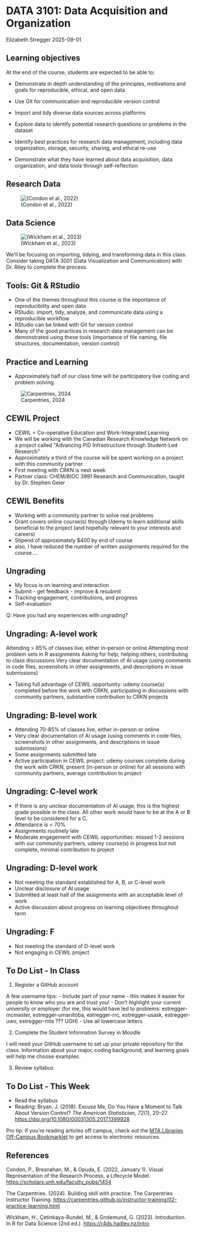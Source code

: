 DATA 3101: Data Acquisition and Organization
================
Elizabeth Stregger
2025-09-01

## Learning objectives

At the end of the course, students are expected to be able to:

- Demonstrate in depth understanding of the principles, motivations and
  goals for reproducible, ethical, and open data

- Use Git for communication and reproducible version control

- Import and tidy diverse data sources across platforms

- Explore data to identify potential research questions or problems in
  the dataset

- Identify best practices for research data management, including data
  organization, storage, security, sharing, and ethical re-use

- Demonstrate what they have learned about data acquisition, data
  organization, and data tools through self-reflection

## Research Data

<figure>
<img src="../images/research_process_condon_2022.jpg"
alt="(Condon et al., 2022)" />
<figcaption aria-hidden="true">(Condon et al., 2022)</figcaption>
</figure>

## Data Science

<figure>
<img src="../images/data_science_schematic_wickham.png"
alt="(Wickham et al., 2023)" />
<figcaption aria-hidden="true">(Wickham et al., 2023)</figcaption>
</figure>

We’ll be focusing on importing, tidying, and transforming data in this
class. Consider taking DATA 3001 (Data Visualization and Communication)
with Dr. Riley to complete the process.

## Tools: Git & RStudio

- One of the themes throughout this course is the importance of
  reproducibility and open data
- RStudio: import, tidy, analyze, and communicate data using a
  reproducible workflow
- RStudio can be linked with Git for version control
- Many of the good practices in research data management can be
  demonstrated using these tools (importance of file naming, file
  structures, documentation, version control)

## Practice and Learning

- Approximately half of our class time will be participatory live coding
  and problem solving.

<figure>
<img src="../images/skill_acquisition_carpentries.png"
alt="Carpentries, 2024" />
<figcaption aria-hidden="true">Carpentries, 2024</figcaption>
</figure>

## CEWIL Project

- CEWIL = Co-operative Education and Work-Integrated Learning
- We will be working with the Canadian Research Knowledge Network on a project called "Advancing PID Infrastructure through Student-Led Research"
- Approximately a third of the course will be spent working on a project with this community partner
- First meeting with CRKN is next week
- Partner class: CHEM/BIOC 3991 Research and Communication, taught by Dr. Stephen Geier

## CEWIL Benefits

- Working with a community partner to solve real problems
- Grant covers online course(s) through Udemy to learn additional skills beneficial to the project (and hopefully relevant to your interests and careers)
- Stipend of approximately $400 by end of course
- also, I have reduced the number of written assignments required for the course....

## Ungrading

- My focus is on learning and interaction
- Submit - get feedback - improve & resubmit
- Tracking engagement, contributions, and progress
- Self-evaluation

Q: Have you had any experiences with ungrading?

## Ungrading: A-level work

Attending > 85% of classes live, either in-person or online
Attempting most problem sets in R assignments
Asking for help, helping others, contributing to class discussions
Very clear documentation of AI usage (using comments in code files, screenshots in other assignments, and descriptions in issue submissions)
- Taking full advantage of CEWIL opportunity: udemy course(s) completed before the work with CRKN, participating in discussions with community partners, substantive contribution to CRKN projects

## Ungrading: B-level work
- Attending 70-85% of classes live, either in-person or online
- Very clear documentation of AI usage (using comments in code files, screenshots in other assignments, and descriptions in issue submissions)
- Some assignments submitted late
- Active participation in CEWIL project:
udemy courses complete during the work with CRKN, present (in-person or online) for all sessions with community partners, average contribution to project

## Ungrading: C-level work
- If there is any unclear documentation of AI usage, this is the highest grade possible in the class. All other work would have to be at the A or B level to be considered for a C.
- Attendance is < 70%
- Assignments routinely late
- Moderate engagement with CEWIL opportunities:
missed 1-2 sessions with our community partners, udemy course(s) in progress but not complete, minimal contribution to project

## Ungrading: D-level work
- Not meeting the standard established for A, B, or C-level work
- Unclear disclosure of AI usage
- Submitted at least half of the assignments with an acceptable level of work
- Active discussion about progress on learning objectives throughout term

## Ungrading: F
- Not meeting the standard of D-level work
- Not engaging in CEWIL project

## To Do List - In Class

1.  Register a GitHub account

A few username tips: - Include part of your name - this makes it easier
for people to know who you are and trust you! - Don’t highlight your
current university or employer (for me, this would have led to problems:
estregger-mcmaster, estregger-umanitoba, estregger-rrc, estregger-usask,
estregger-uwo, estregger-mta ??? UGH) - Use all lowercase letters

2.  Complete the Student Information Survey in Moodle

I will need your GitHub username to set up your private repository for
the class. Information about your major, coding background, and learning
goals will help me choose examples.

3.  Review syllabus

## To Do List - This Week

- Read the syllabus
- Reading: Bryan, J. (2018). Excuse Me, Do You Have a Moment to Talk
  About Version Control? *The American Statistician*, *72*(1), 20–27.
  <https://doi.org/10.1080/00031305.2017.1399928>

Pro tip: if you’re reading articles off campus, check out the [MTA
Libraries Off-Campus
Bookmarklet](https://libraryguides.mta.ca/research_help/research_tips/how_do_i)
to get access to electronic resources.

## References

Condon, P., Bresnahan, M., & Opuda, E. (2022, January 1). Visual
Representation of the Research Process, a Lifecycle Model.
<https://scholars.unh.edu/faculty_pubs/1454>

The Carpentries. (2024). Building skill with practice. The Carpentries
Instructor Training.
<https://carpentries.github.io/instructor-training/02-practice-learning.html>

Wickham, H., Çetinkaya-Rundel, M., & Grolemund, G. (2023). Introduction.
In R for Data Science (2nd ed.). <https://r4ds.hadley.nz/intro>
